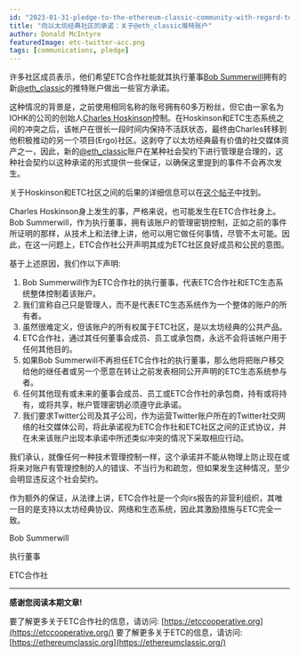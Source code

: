 ```yaml
---
id: "2023-01-31-pledge-to-the-ethereum-classic-community-with-regard-to-the-eth_classic-twitter-account-en"
title: "向以太坊经典社区的承诺：关于@eth_classic推特账户"
author: Donald McIntyre
featuredImage: etc-twitter-acc.png
tags: [communications, pledge]
---
```


许多社区成员表示，他们希望ETC合作社能就其执行董事[Bob Summerwill](https://etccooperative.org/people)拥有的新[@eth_classic](https://twitter.com/eth_classic)的推特账户做出一些官方承诺。

这种情况的背景是，之前使用相同名称的账号拥有60多万粉丝，但它由一家名为IOHK的公司的创始人[Charles Hoskinson](https://iohk.io/en/team/charles-hoskinson)控制。在Hoskinson和ETC生态系统之间的冲突之后，该帐户在很长一段时间内保持不活跃状态，最终由Charles转移到他积极推动的另一个项目(Ergo)社区。这剥夺了以太坊经典最有价值的社交媒体资产之一，因此，新的[@eth_classic](https://twitter.com/eth_classic)账户在某种社会契约下进行管理是合理的，这种社会契约以这种承诺的形式提供一些保证，以确保这里提到的事件不会再次发生。

关于Hoskinson和ETC社区之间的后果的详细信息可以在[这个帖子](https://iohk.io/en/team/charles-hoskinson)中找到。

Charles Hoskinson身上发生的事，严格来说，也可能发生在ETC合作社身上。Bob Summerwill，作为执行董事，拥有该账户的管理密钥控制，正如之前的事件所证明的那样，从技术上和法律上讲，他可以用它做任何事情，尽管不太可能。因此，在这一问题上，ETC合作社公开声明其成为ETC社区良好成员和公民的意图。

基于上述原因，我们作以下声明:

1. Bob Summerwill作为ETC合作社的执行董事，代表ETC合作社和ETC生态系统整体控制着该账户。
2. 我们宣称自己只是管理人，而不是代表ETC生态系统作为一个整体的账户的所有者。
3. 虽然很难定义，但该账户的所有权属于ETC社区，是以太坊经典的公共产品。
4. ETC合作社，通过其任何董事会成员、员工或承包商，永远不会将该帐户用于任何其他目的。
5. 如果Bob Summerwill不再担任ETC合作社的执行董事，那么他将把账户移交给他的继任者或另一个愿意在转让之前发表相同公开声明的ETC生态系统参与者。
6. 任何其他现有或未来的董事会成员、员工或ETC合作社的承包商，持有或将持有，或将共享，帐户管理密钥必须遵守此承诺。
7. 我们要求Twitter公司及其子公司，作为运营Twitter账户所在的Twitter社交网络的社交媒体公司，将此承诺视为ETC合作社和ETC社区之间的正式协议，并在未来该账户出现本承诺中所述类似冲突的情况下采取相应行动。

我们承认，就像任何一种技术管理控制一样，这个承诺并不能从物理上防止现在或将来对账户有管理控制的人的错误、不当行为和疏忽，但如果发生这种情况，至少会明显违反这个社会契约。

作为额外的保证，从法律上讲，ETC合作社是一个向irs报告的非营利组织，其唯一目的是支持以太坊经典协议、网络和生态系统，因此其激励措施与ETC完全一致。

Bob Summerwill

执行董事

ETC合作社

---

**感谢您阅读本期文章!**

要了解更多关于ETC合作社的信息，请访问:  [https://etccooperative.org](https://etccooperative.org/)
要了解更多关于ETC的信息，请访问:  [https://ethereumclassic.org](https://ethereumclassic.org/)
